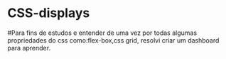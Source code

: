# CSS-displays

#Para fins de estudos e entender de uma vez por todas algumas propriedades do css como:flex-box,css grid, resolvi criar um dashboard para aprender.
